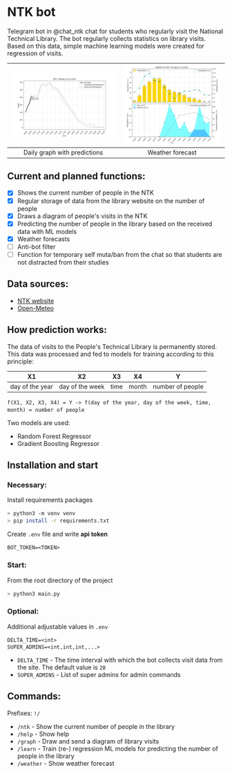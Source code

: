 # NTK bot
Telegram bot in @chat_ntk chat for students who regularly visit the National Technical Library. The bot regularly collects statistics on library visits. Based on this data, simple machine learning models were created for regression of visits.


| ![Daily graph with predictions](example_images/daily_graph_with_predictions.jpg) | ![Weather forecast](example_images/weather_forecast.jpg) |
|:---:|:---:|
| Daily graph with predictions | Weather forecast |


## Current and planned functions:
- [x] Shows the current number of people in the NTK
- [x] Regular storage of data from the library website on the number of people
- [x] Draws a diagram of people's visits in the NTK
- [x] Predicting the number of people in the library based on the received data with ML models
- [x] Weather forecasts
- [ ] Anti-bot filter
- [ ] Function for temporary self muta/ban from the chat so that students are not distracted from their studies

## Data sources:
- [NTK website](https://www.techlib.cz/)
- [Open-Meteo](https://open-meteo.com/)


## How prediction works:
The data of visits to the People's Technical Library is permanently stored. This data was processed and fed to models for training according to this principle:

| X1 | X2 | X3 | X4 | Y |
|:---:|:---:|:---:|:---:| :---:|
| day of the year | day of the week | time | month | number of people |

`f(X1, X2, X3, X4) = Y -> f(day of the year, day of the week, time, month) = number of people`

Two models are used:
- Random Forest Regressor
- Gradient Boosting Regressor

## Installation and start

### Necessary:
Install requirements packages
```sh
> python3 -m venv venv
> pip install -r requirements.txt
```
Create `.env` file and write **api token**
```env
BOT_TOKEN=<TOKEN>
```

### Start:
From the root directory of the project
```sh
> python3 main.py
```

### Optional:
Additional adjustable values in `.env`
```env
DELTA_TIME=<int>
SUPER_ADMINS=<int,int,int,...>
```
* `DELTA_TIME` - The time interval with which the bot collects visit data from the site. The default value is `20`
* `SUPER_ADMINS` - List of super admins for admin commands 


## Commands:
Prefixes: `!/`
- `/ntk` - Show the current number of people in the library
- `/help` - Show help
- `/graph` - Draw and send a diagram of library visits
- `/learn` - Train (re-) regression ML models for predicting the number of people in the library
- `/weather` - Show weather forecast